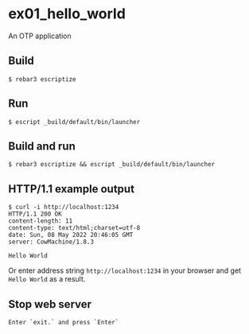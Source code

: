 ex01_hello_world
=====

An OTP application

Build
-----

    $ rebar3 escriptize

Run
---

    $ escript _build/default/bin/launcher

Build and run
---

    $ rebar3 escriptize && escript _build/default/bin/launcher
	
## HTTP/1.1 example output

```
$ curl -i http://localhost:1234
HTTP/1.1 200 OK
content-length: 11
content-type: text/html;charset=utf-8
date: Sun, 08 May 2022 20:46:05 GMT
server: CowMachine/1.8.3

Hello World
```

Or enter address string `http://localhost:1234` in your browser and get `Hello World` as a result.

Stop web server
---
```
Enter `exit.` and press `Enter`
```